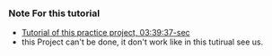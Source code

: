 ### Note For this tutorial
- [Tutorial of this practice project, 03:39:37-sec](https://youtu.be/zZ6vybT1HQs?si=PizFXM0X1xDKdI8-)
- this Project can't be done, it don't work like in this tutirual see us.